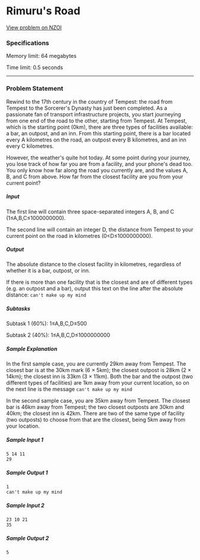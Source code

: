 # Rimuru's Road
[View problem on NZOI](https://train.nzoi.org.nz/problems/1113)

### Specifications
Memory limit: 64 megabytes

Time limit: 0.5 seconds

---
### Problem Statement
Rewind to the 17th century in the country of Tempest: the road from Tempest to the Sorcerer's Dynasty has just been completed. As a passionate fan of transport infrastructure projects, you start journeying from one end of the road to the other, starting from Tempest. At Tempest, which is the starting point (0km), there are three types of facilities available: a bar, an outpost, and an inn. From this starting point, there is a bar located every A kilometres on the road, an outpost every B kilometres, and an inn every C kilometres.

However, the weather's quite hot today. At some point during your journey, you lose track of how far you are from a facility, and your phone's dead too. You only know how far along the road you currently are, and the values A, B, and C from above. How far from the closest facility are you from your current point?

##### Input
The first line will contain three space-separated integers A, B, and C (1≤A,B,C≤1000000000).

The second line will contain an integer D, the distance from Tempest to your current point on the road in kilometres (0<D≤1000000000).

##### Output
The absolute distance to the closest facility in kilometres, regardless of whether it is a bar, outpost, or inn.

If there is more than one facility that is the closest and are of different types (e.g. an outpost and a bar), output this text on the line after the absolute distance: `can't make up my mind`

##### Subtasks
Subtask 1 (60%): 1≤A,B,C,D≤500

Subtask 2 (40%): 1≤A,B,C,D≤1000000000

##### Sample Explanation
In the first sample case, you are currently 29km away from Tempest. The closest bar is at the 30km mark (6 × 5km); the closest outpost is 28km (2 × 14km); the closest inn is 33km (3 × 11km). Both the bar and the outpost (two different types of facilities) are 1km away from your current location, so on the next line is the message `can't make up my mind`

In the second sample case, you are 35km away from Tempest. The closest bar is 46km away from Tempest; the two closest outposts are 30km and 40km; the closest inn is 42km. There are two of the same type of facility (two outposts) to choose from that are the closest, being 5km away from your location.

##### Sample Input 1
```
5 14 11
29
```

##### Sample Output 1
```
1
can't make up my mind
```

##### Sample Input 2
```
23 10 21
35
```

##### Sample Output 2
```
5
```